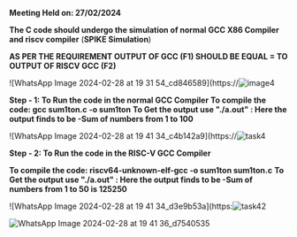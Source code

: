 **Meeting Held on: 27/02/2024**

**The C code should undergo the simulation of normal GCC X86 Compiler and riscv compiler** (**SPIKE Simulation**) 

**AS PER THE REQUIREMENT OUTPUT OF GCC (F1) SHOULD BE EQUAL = TO OUTPUT OF RISCV GCC (F2)**


![WhatsApp Image 2024-02-28 at 19 31 54_cd846589](https://![image4](https://github.com/Snehas-7/Repo-for-VSD/assets/120084430/6626983b-0ecd-4c28-b5f7-0b1bc5e6352b)


**Step - 1: To Run the code in the normal GCC Compiler**
            **To compile the code: gcc sum1ton.c -o sum1ton**
            **To Get the output use "./a.out" : Here the output finds to be -Sum of numbers from 1 to 100**


![WhatsApp Image 2024-02-28 at 19 41 34_c4b142a9](https://![task4](https://github.com/Snehas-7/Repo-for-VSD/assets/120084430/7a2d4a43-aef8-40b3-bf6b-07c074e21d6c)


            
**Step - 2: To Run the code in the RISC-V GCC Compiler**

 **To compile the code: riscv64-unknown-elf-gcc -o sum1ton sum1ton.c**
  **To Get the output use "./a.out" : Here the output finds to be -Sum of numbers from 1 to 50 is 125250**

  



  ![WhatsApp Image 2024-02-28 at 19 41 34_d3e9b53a](https:![task42](https://github.com/Snehas-7/Repo-for-VSD/assets/120084430/9050138b-114e-4b5f-8095-8f908f2e8bcb)


  
![WhatsApp Image 2024-02-28 at 19 41 36_d7540535](https://github.com/Abdulbitm/Abdul/assets/160620896/a69f260c-d9e9-4918-8668-5ea885113a6b)
